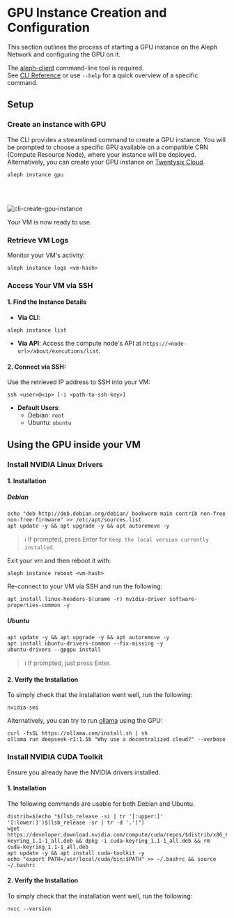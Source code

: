 # GPU Instance Creation and Configuration

This section outlines the process of starting a GPU instance on the Aleph Network and configuring the GPU on it.

The [aleph-client](https://github.com/aleph-im/aleph-client/) command-line tool is required.<br>
See [CLI Reference](../../tools/aleph-client/usage.md) or use `--help` for a quick overview of a specific command.

## Setup

### Create an instance with GPU

The CLI provides a streamlined command to create a GPU instance. You will be prompted to choose a specific GPU available on a compatible CRN (Compute Resource Node), where your instance will be deployed. Alternatively, you can create your GPU instance on [Twentysix Cloud](https://console.twentysix.cloud/).

```shell
aleph instance gpu
```
<br/><br/>

![cli-create-gpu-instance](/assets/images/gpu/cli-create-gpu-instance.png "Create a GPU instance")

Your VM is now ready to use.

### Retrieve VM Logs

Monitor your VM's activity:

```shell
aleph instance logs <vm-hash>
```

### Access Your VM via SSH

#### 1. **Find the Instance Details**

- **Via CLI**:

```shell
aleph instance list
```

- **Via API**: Access the compute node's API at `https://<node-url>/about/executions/list`.

#### 2. **Connect via SSH**:

Use the retrieved IP address to SSH into your VM:

```shell
ssh <user>@<ip> [-i <path-to-ssh-key>]
```

- **Default Users**:
  - Debian: `root`
  - Ubuntu: `ubuntu`

## Using the GPU inside your VM

### Install NVIDIA Linux Drivers

#### 1. **Installation**

##### **Debian**

```shell
echo "deb http://deb.debian.org/debian/ bookworm main contrib non-free non-free-firmware" >> /etc/apt/sources.list
apt update -y && apt upgrade -y && apt autoremove -y
```

> ℹ️ If prompted, press Enter for `Keep the local version currently installed`.

Exit your vm and then reboot it with:

```shell
aleph instance reboot <vm-hash>
```

Re-connect to your VM via SSH and run the following:

```shell
apt install linux-headers-$(uname -r) nvidia-driver software-properties-common -y
```

##### **Ubuntu**

```shell
apt update -y && apt upgrade -y && apt autoremove -y
apt install ubuntu-drivers-common --fix-missing -y
ubuntu-drivers --gpgpu install
```

> ℹ️ If prompted, just press Enter.

#### 2. **Verify the Installation**

To simply check that the installation went well, run the following:

```shell
nvidia-smi
```

Alternatively, you can try to run [ollama](https://ollama.com/) using the GPU:

```shell
curl -fsSL https://ollama.com/install.sh | sh
ollama run deepseek-r1:1.5b "Why use a decentralized cloud?" --verbose
```

### Install NVIDIA CUDA Toolkit

Ensure you already have the NVIDIA drivers installed.

#### 1. **Installation**

The following commands are usable for both Debian and Ubuntu.

```shell
distrib=$(echo "$(lsb_release -si | tr '[:upper:]' '[:lower:]')$(lsb_release -sr | tr -d '.')")
wget https://developer.download.nvidia.com/compute/cuda/repos/$distrib/x86_64/cuda-keyring_1.1-1_all.deb && dpkg -i cuda-keyring_1.1-1_all.deb && rm cuda-keyring_1.1-1_all.deb
apt update -y && apt install cuda-toolkit -y
echo "export PATH=/usr/local/cuda/bin:$PATH" >> ~/.bashrc && source ~/.bashrc
```

#### 2. **Verify the Installation**

To simply check that the installation went well, run the following:

```shell
nvcc --version
```
